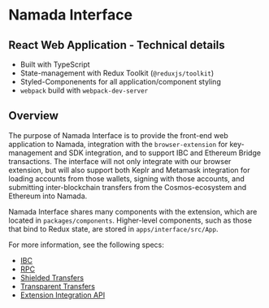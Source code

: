 # Namada Interface

## React Web Application - Technical details

- Built with TypeScript
- State-management with Redux Toolkit (`@reduxjs/toolkit`)
- Styled-Componenents for all application/component styling
- `webpack` build with `webpack-dev-server`

## Overview

The purpose of Namada Interface is to provide the front-end web application to Namada, integration with the `browser-extension` for key-management and SDK integration, and to support IBC and Ethereum Bridge transactions.
The interface will not only integrate with our browser extension, but will also support both Keplr and Metamask integration for loading accounts from those wallets, signing with those accounts, and submitting inter-blockchain
transfers from the Cosmos-ecosystem and Ethereum into Namada.

Namada Interface shares many components with the extension, which are located in `packages/components`. Higher-level components, such as those that bind to Redux state, are stored in `apps/interface/src/App`.

For more information, see the following specs:

- [IBC](./ibc.md)
- [RPC](./rpc.md)
- [Shielded Transfers](./shielded-transfers.md)
- [Transparent Transfers](./transparent-transactions.md)
- [Extension Integration API](../browser-extension/integration.md)
